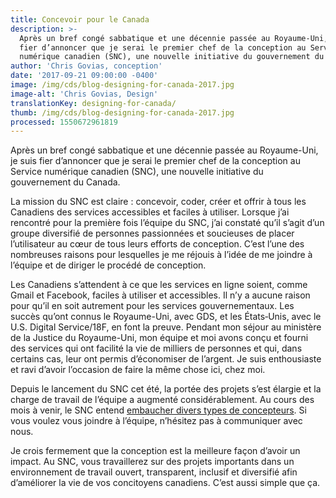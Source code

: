 ```yaml
---
title: Concevoir pour le Canada
description: >-
  Après un bref congé sabbatique et une décennie passée au Royaume-Uni, je suis
  fier d’annoncer que je serai le premier chef de la conception au Service
  numérique canadien (SNC), une nouvelle initiative du gouvernement du Canada.
author: 'Chris Govias, conception'
date: '2017-09-21 09:00:00 -0400'
image: /img/cds/blog-designing-for-canada-2017.jpg
image-alt: 'Chris Govias, Design'
translationKey: designing-for-canada/
thumb: /img/cds/blog-designing-for-canada-2017.jpg
processed: 1550672961819
---
```

Après un bref congé sabbatique et une décennie passée au Royaume-Uni, je suis fier d’annoncer que je serai le premier chef de la conception au Service numérique canadien (SNC), une nouvelle initiative du gouvernement du Canada.

La mission du SNC est claire : concevoir, coder, créer et offrir à tous les Canadiens des services accessibles et faciles à utiliser. Lorsque j’ai rencontré pour la première fois l’équipe du SNC, j’ai constaté qu’il s’agit d’un groupe diversifié de personnes passionnées et soucieuses de placer l’utilisateur au cœur de tous leurs efforts de conception. C’est l’une des nombreuses raisons pour lesquelles je me réjouis à l’idée de me joindre à l’équipe et de diriger le procédé de conception.

Les Canadiens s’attendent à ce que les services en ligne soient, comme Gmail et Facebook, faciles à utiliser et accessibles. Il n’y a aucune raison pour qu’il en soit autrement pour les services gouvernementaux. Les succès qu’ont connus le Royaume-Uni, avec GDS, et les États‑Unis, avec le U.S. Digital Service/18F, en font la preuve. Pendant mon séjour au ministère de la Justice du Royaume-Uni, mon équipe et moi avons conçu et fourni des services qui ont facilité la vie de milliers de personnes et qui, dans certains cas, leur ont permis d’économiser de l’argent. Je suis enthousiaste et ravi d’avoir l’occasion de faire la même chose ici, chez moi.

Depuis le lancement du SNC cet été, la portée des projets s’est élargie et la charge de travail de l’équipe a augmenté considérablement. Au cours des mois à venir, le SNC entend [embaucher divers types de concepteurs](/rejoindre-notre-equipe/). Si vous voulez vous joindre à l’équipe, n’hésitez pas à communiquer avec nous.

Je crois fermement que la conception est la meilleure façon d’avoir un impact. Au SNC, vous travaillerez sur des projets importants dans un environnement de travail ouvert, transparent, inclusif et diversifié afin d’améliorer la vie de vos concitoyens canadiens. C’est aussi simple que ça.

